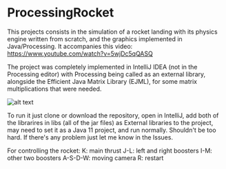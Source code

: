 # ProcessingRocket

This projects consists in the simulation of a rocket landing with its physics engine written from scratch, and the graphics implemented in Java/Processing. It accompanies this video: https://www.youtube.com/watch?v=5wjDc5qQASQ

The project was completely implemented in IntelliJ IDEA (not in the Processing editor) with Processing being called as an external library, alongside the Efficient Java Matrix Library (EJML), for some matrix multiplications that were needed.

![alt text](https://github.com/dokasov/ProcessingRocket/blob/master/pic.png)

To run it just clone or download the repository, open in IntelliJ, add both of the librarires in libs (all of the jar files) as External libraries to the project, may need to set it as a Java 11 project, and run normally. Shouldn't be too hard. If there's any problem just let me know in the Issues.

For controlling the rocket:
K: main thrust
J-L: left and right boosters
I-M: other two boosters
A-S-D-W: moving camera
R: restart
